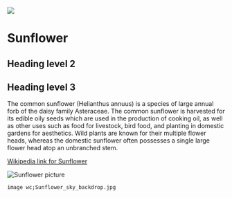 [![](https://v3.juncture-digital.org/images/wb.svg)](https://v3.juncture-digital.org/wb)

# Sunflower

## Heading level 2

## Heading level 3

The common sunflower (Helianthus annuus) is a species of large annual forb of the daisy family Asteraceae. The common sunflower is harvested for its edible oily seeds which are used in the production of cooking oil, as well as other uses such as food for livestock, bird food, and planting in domestic gardens for aesthetics. Wild plants are known for their multiple flower heads, whereas the domestic sunflower often possesses a single large flower head atop an unbranched stem.

[Wikipedia link for Sunflower](https://en.wikipedia.org/wiki/Common_sunflower)

![Sunflower picture](https://upload.wikimedia.org/wikipedia/commons/4/40/Sunflower_sky_backdrop.jpg)

`image wc;Sunflower_sky_backdrop.jpg`
